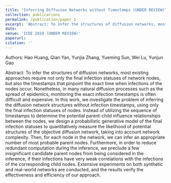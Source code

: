 ```yaml
---
title: "Inferring Diffusion Networks without Timestamps (UNDER REVIEW)"
collection: publications
permalink: /publication/paper_1
excerpt: 'Abstract: To infer the structures of diffusion networks, most existing approaches require not only the final infection statuses of network nodes, but also the timestamps that pinpoint the exact time when infections of the nodes occur. Nonetheless, in many natural diffusion processes such as the spread of epidemics, monitoring the exact infection timestamps is often difficult and expensive. In this work, we investigate the problem of inferring the diffusion network structures without infection timestamps, using only the final infection statuses of nodes. Instead of utilizing the sequence of timestamps to determine the potential parent-child influence relationships between the nodes, we design a probabilistic generative model of the final infection statuses to quantitatively measure the likelihood of potential structures of the objective diffusion network, taking into account network complexity. Then, for each node in the network, we can infer an appropriate number of most probable parent nodes. Furthermore, in order to reduce redundant computation during the inference, we preclude a few insignificant candidate parent nodes from being considered in the inference, if their infections have very weak correlations with the infections of the corresponding child nodes. Extensive experiments on both synthetic and real-world networks are conducted, and the results verify the effectiveness and efficiency of our approach.'
date: 
venue: 'ICDE 2019 (UNDER REVIEW)'
paperurl: 
citation: ''
---
```

Authors: Hao Huang, Qian Yan, Yunjia Zhang, Yueming Sun, Wei Lu, Yunjun Gao

Abstract: To infer the structures of diffusion networks, most existing approaches require not only the final infection statuses of network nodes, but also the timestamps that pinpoint the exact time when infections of the nodes occur. Nonetheless, in many natural diffusion processes such as the spread of epidemics, monitoring the exact infection timestamps is often difficult and expensive. In this work, we investigate the problem of inferring the diffusion network structures without infection timestamps, using only the final infection statuses of nodes. Instead of utilizing the sequence of timestamps to determine the potential parent-child influence relationships between the nodes, we design a probabilistic generative model of the final infection statuses to quantitatively measure the likelihood of potential structures of the objective diffusion network, taking into account network complexity. Then, for each node in the network, we can infer an appropriate number of most probable parent nodes. Furthermore, in order to reduce redundant computation during the inference, we preclude a few insignificant candidate parent nodes from being considered in the inference, if their infections have very weak correlations with the infections of the corresponding child nodes. Extensive experiments on both synthetic and real-world networks are conducted, and the results verify the effectiveness and efficiency of our approach.
